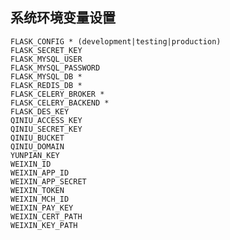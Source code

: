 ## 系统环境变量设置

    FLASK_CONFIG * (development|testing|production)
    FLASK_SECRET_KEY
    FLASK_MYSQL_USER
    FLASK_MYSQL_PASSWORD
    FLASK_MYSQL_DB *
    FLASK_REDIS_DB *
    FLASK_CELERY_BROKER *
    FLASK_CELERY_BACKEND *
    FLASK_DES_KEY
    QINIU_ACCESS_KEY
    QINIU_SECRET_KEY
    QINIU_BUCKET
    QINIU_DOMAIN
    YUNPIAN_KEY
    WEIXIN_ID
    WEIXIN_APP_ID
    WEIXIN_APP_SECRET
    WEIXIN_TOKEN
    WEIXIN_MCH_ID
    WEIXIN_PAY_KEY
    WEIXIN_CERT_PATH
    WEIXIN_KEY_PATH
